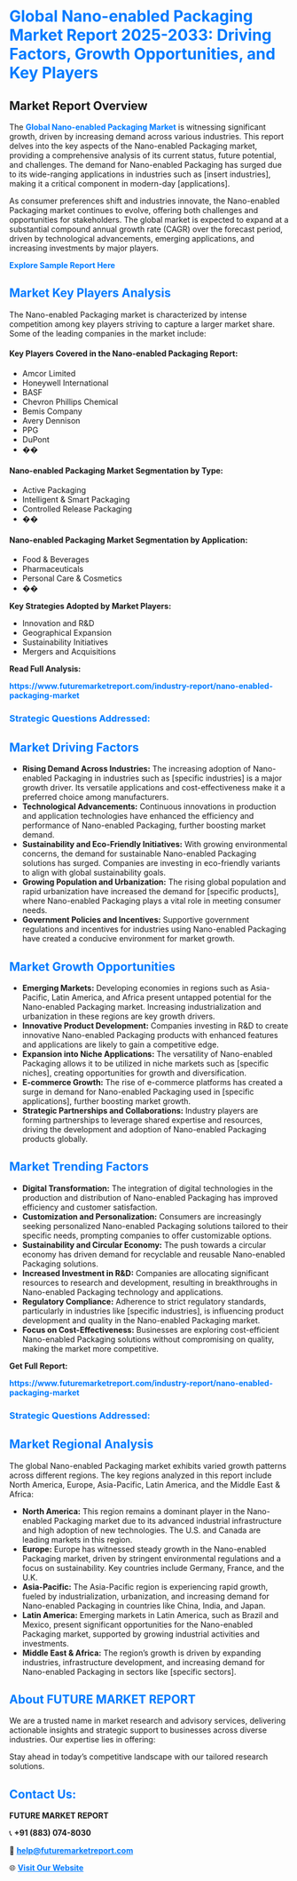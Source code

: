 <h1 style="color: #007BFF;">Global Nano-enabled Packaging Market Report 2025-2033: Driving Factors, Growth Opportunities, and Key Players</h1>

<section id="overview">
<h2>Market Report Overview</h2>
<p>The <a href="https://www.futuremarketreport.com/industry-report/nano-enabled-packaging-market" style="color: #007BFF; text-decoration: none;"><strong>Global Nano-enabled Packaging Market</strong></a> is witnessing significant growth, driven by increasing demand across various industries. This report delves into the key aspects of the Nano-enabled Packaging market, providing a comprehensive analysis of its current status, future potential, and challenges. The demand for Nano-enabled Packaging has surged due to its wide-ranging applications in industries such as [insert industries], making it a critical component in modern-day [applications].</p>
<p>As consumer preferences shift and industries innovate, the Nano-enabled Packaging market continues to evolve, offering both challenges and opportunities for stakeholders. The global market is expected to expand at a substantial compound annual growth rate (CAGR) over the forecast period, driven by technological advancements, emerging applications, and increasing investments by major players.</p>
</section>

<section id="overview">
<p><a href="https://www.futuremarketreport.com/request-sample/reportId=118401" style="color: #007BFF; text-decoration: none;"><strong>Explore Sample Report Here</strong></a></p>
</section>

<section id="key-players">
<h2 style="color: #007BFF;">Market Key Players Analysis</h2>
<p>The Nano-enabled Packaging market is characterized by intense competition among key players striving to capture a larger market share. Some of the leading companies in the market include:</p>
<h4>Key Players Covered in the Nano-enabled Packaging Report:</h4>
<ul><li>Amcor Limited</li><li>Honeywell International</li><li>BASF</li><li>Chevron Phillips Chemical</li><li>Bemis Company</li><li>Avery Dennison</li><li>PPG</li><li>DuPont</li><li>��</li></ul>
<h4>Nano-enabled Packaging Market Segmentation by Type:</h4>
<ul><li>Active Packaging</li><li>Intelligent &amp; Smart Packaging</li><li>Controlled Release Packaging</li><li>��</li></ul>

<h4>Nano-enabled Packaging Market Segmentation by Application:</h4>
<ul><li>Food &amp; Beverages</li><li>Pharmaceuticals</li><li>Personal Care &amp; Cosmetics</li><li>��</li></ul>
<p><strong>Key Strategies Adopted by Market Players:</strong></p>
<ul>
<li>Innovation and R&D</li>
<li>Geographical Expansion</li>
<li>Sustainability Initiatives</li>
<li>Mergers and Acquisitions</li>
</ul>
</section>

<section>
<p><strong>Read Full Analysis: </strong></p><a href="https://www.futuremarketreport.com/industry-report/nano-enabled-packaging-market" style="color: #007BFF; text-decoration: none;"><strong>https://www.futuremarketreport.com/industry-report/nano-enabled-packaging-market</strong></a>
<h3 style="color: #007BFF;">Strategic Questions Addressed:</h3>
</section>

<section id="driving-factors">
<h2 style="color: #007BFF;">Market Driving Factors</h2>
<ul>
<li><strong>Rising Demand Across Industries:</strong> The increasing adoption of Nano-enabled Packaging in industries such as [specific industries] is a major growth driver. Its versatile applications and cost-effectiveness make it a preferred choice among manufacturers.</li>
<li><strong>Technological Advancements:</strong> Continuous innovations in production and application technologies have enhanced the efficiency and performance of Nano-enabled Packaging, further boosting market demand.</li>
<li><strong>Sustainability and Eco-Friendly Initiatives:</strong> With growing environmental concerns, the demand for sustainable Nano-enabled Packaging solutions has surged. Companies are investing in eco-friendly variants to align with global sustainability goals.</li>
<li><strong>Growing Population and Urbanization:</strong> The rising global population and rapid urbanization have increased the demand for [specific products], where Nano-enabled Packaging plays a vital role in meeting consumer needs.</li>
<li><strong>Government Policies and Incentives:</strong> Supportive government regulations and incentives for industries using Nano-enabled Packaging have created a conducive environment for market growth.</li>
</ul>
</section>

<section id="growth-opportunities">
<h2 style="color: #007BFF;">Market Growth Opportunities</h2>
<ul>
<li><strong>Emerging Markets:</strong> Developing economies in regions such as Asia-Pacific, Latin America, and Africa present untapped potential for the Nano-enabled Packaging market. Increasing industrialization and urbanization in these regions are key growth drivers.</li>
<li><strong>Innovative Product Development:</strong> Companies investing in R&D to create innovative Nano-enabled Packaging products with enhanced features and applications are likely to gain a competitive edge.</li>
<li><strong>Expansion into Niche Applications:</strong> The versatility of Nano-enabled Packaging allows it to be utilized in niche markets such as [specific niches], creating opportunities for growth and diversification.</li>
<li><strong>E-commerce Growth:</strong> The rise of e-commerce platforms has created a surge in demand for Nano-enabled Packaging used in [specific applications], further boosting market growth.</li>
<li><strong>Strategic Partnerships and Collaborations:</strong> Industry players are forming partnerships to leverage shared expertise and resources, driving the development and adoption of Nano-enabled Packaging products globally.</li>
</ul>
</section>

<section id="trending-factors">
<h2 style="color: #007BFF;">Market Trending Factors</h2>
<ul>
<li><strong>Digital Transformation:</strong> The integration of digital technologies in the production and distribution of Nano-enabled Packaging has improved efficiency and customer satisfaction.</li>
<li><strong>Customization and Personalization:</strong> Consumers are increasingly seeking personalized Nano-enabled Packaging solutions tailored to their specific needs, prompting companies to offer customizable options.</li>
<li><strong>Sustainability and Circular Economy:</strong> The push towards a circular economy has driven demand for recyclable and reusable Nano-enabled Packaging solutions.</li>
<li><strong>Increased Investment in R&D:</strong> Companies are allocating significant resources to research and development, resulting in breakthroughs in Nano-enabled Packaging technology and applications.</li>
<li><strong>Regulatory Compliance:</strong> Adherence to strict regulatory standards, particularly in industries like [specific industries], is influencing product development and quality in the Nano-enabled Packaging market.</li>
<li><strong>Focus on Cost-Effectiveness:</strong> Businesses are exploring cost-efficient Nano-enabled Packaging solutions without compromising on quality, making the market more competitive.</li>
</ul>
</section>

<section>
<p><strong>Get Full Report: </strong></p><a href="https://www.futuremarketreport.com/industry-report/nano-enabled-packaging-market" style="color: #007BFF; text-decoration: none;"><strong>https://www.futuremarketreport.com/industry-report/nano-enabled-packaging-market</strong></a>
<h3 style="color: #007BFF;">Strategic Questions Addressed:</h3>
</section>


<section id="regional-analysis">
<h2 style="color: #007BFF;">Market Regional Analysis</h2>
<p>The global Nano-enabled Packaging market exhibits varied growth patterns across different regions. The key regions analyzed in this report include North America, Europe, Asia-Pacific, Latin America, and the Middle East & Africa:</p>
<ul>
<li><strong>North America:</strong> This region remains a dominant player in the Nano-enabled Packaging market due to its advanced industrial infrastructure and high adoption of new technologies. The U.S. and Canada are leading markets in this region.</li>
<li><strong>Europe:</strong> Europe has witnessed steady growth in the Nano-enabled Packaging market, driven by stringent environmental regulations and a focus on sustainability. Key countries include Germany, France, and the U.K.</li>
<li><strong>Asia-Pacific:</strong> The Asia-Pacific region is experiencing rapid growth, fueled by industrialization, urbanization, and increasing demand for Nano-enabled Packaging in countries like China, India, and Japan.</li>
<li><strong>Latin America:</strong> Emerging markets in Latin America, such as Brazil and Mexico, present significant opportunities for the Nano-enabled Packaging market, supported by growing industrial activities and investments.</li>
<li><strong>Middle East & Africa:</strong> The region’s growth is driven by expanding industries, infrastructure development, and increasing demand for Nano-enabled Packaging in sectors like [specific sectors].</li>
</ul>
</section>

<footer>
<h2 style="color: #007BFF;">About FUTURE MARKET REPORT</h2>
<p>We are a trusted name in market research and advisory services, delivering actionable insights and strategic support to businesses across diverse industries. Our expertise lies in offering:</p>

<p>Stay ahead in today’s competitive landscape with our tailored research solutions.</p>

<h2 style="color: #007BFF;">Contact Us:</h2>
<p><strong>FUTURE MARKET REPORT</strong></p>
<p>📞 <strong>+91 (883) 074-8030</strong></p>
<p>📧 <strong><a href="mailto:help@futuremarketreport.com" style="color: #007BFF;">help@futuremarketreport.com</a></strong></p>
<p>🌐 <strong><a href="https://www.futuremarketreport.com/" style="color: #007BFF;">Visit Our Website</a></strong></p>
</footer>